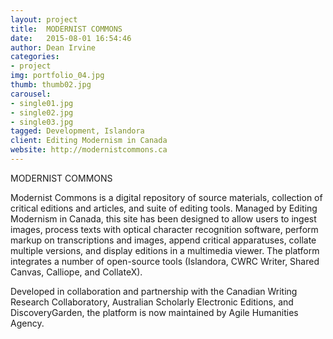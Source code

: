 ```yaml
---
layout: project
title:  MODERNIST COMMONS
date:   2015-08-01 16:54:46
author: Dean Irvine
categories:
- project
img: portfolio_04.jpg
thumb: thumb02.jpg
carousel:
- single01.jpg
- single02.jpg
- single03.jpg
tagged: Development, Islandora
client: Editing Modernism in Canada
website: http://modernistcommons.ca
---
```

MODERNIST COMMONS

Modernist Commons is a digital repository of source materials, collection of critical editions and articles, and suite of editing tools. Managed by Editing Modernism in Canada, this site has been designed to allow users to ingest images, process texts with optical character recognition software, perform markup on transcriptions and images, append critical apparatuses, collate multiple versions, and display editions in a multimedia viewer. The platform integrates a number of open-source tools (Islandora, CWRC Writer, Shared Canvas, Calliope, and CollateX).

Developed in collaboration and partnership with the Canadian Writing Research Collaboratory, Australian Scholarly Electronic Editions, and DiscoveryGarden, the platform is now maintained by Agile Humanities Agency.
